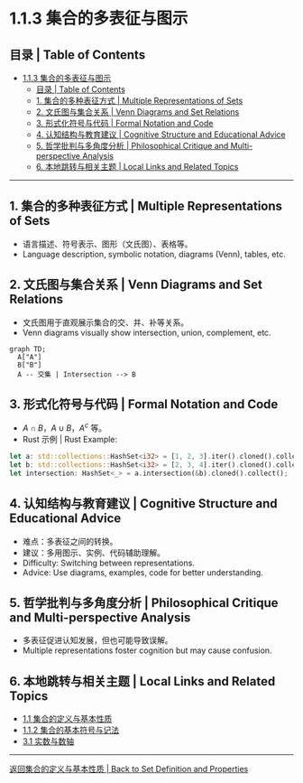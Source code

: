 # 1.1.3 集合的多表征与图示

## 目录 | Table of Contents

- [1.1.3 集合的多表征与图示](#113-集合的多表征与图示)
  - [目录 | Table of Contents](#目录--table-of-contents)
  - [1. 集合的多种表征方式 | Multiple Representations of Sets](#1-集合的多种表征方式--multiple-representations-of-sets)
  - [2. 文氏图与集合关系 | Venn Diagrams and Set Relations](#2-文氏图与集合关系--venn-diagrams-and-set-relations)
  - [3. 形式化符号与代码 | Formal Notation and Code](#3-形式化符号与代码--formal-notation-and-code)
  - [4. 认知结构与教育建议 | Cognitive Structure and Educational Advice](#4-认知结构与教育建议--cognitive-structure-and-educational-advice)
  - [5. 哲学批判与多角度分析 | Philosophical Critique and Multi-perspective Analysis](#5-哲学批判与多角度分析--philosophical-critique-and-multi-perspective-analysis)
  - [6. 本地跳转与相关主题 | Local Links and Related Topics](#6-本地跳转与相关主题--local-links-and-related-topics)

---

## 1. 集合的多种表征方式 | Multiple Representations of Sets

- 语言描述、符号表示、图形（文氏图）、表格等。
- Language description, symbolic notation, diagrams (Venn), tables, etc.

## 2. 文氏图与集合关系 | Venn Diagrams and Set Relations

- 文氏图用于直观展示集合的交、并、补等关系。
- Venn diagrams visually show intersection, union, complement, etc.

```mermaid
graph TD;
  A["A"]
  B["B"]
  A -- 交集 | Intersection --> B
```

## 3. 形式化符号与代码 | Formal Notation and Code

- $A \cap B$，$A \cup B$，$A^c$ 等。
- Rust 示例 | Rust Example:

```rust
let a: std::collections::HashSet<i32> = [1, 2, 3].iter().cloned().collect();
let b: std::collections::HashSet<i32> = [2, 3, 4].iter().cloned().collect();
let intersection: HashSet<_> = a.intersection(&b).cloned().collect();
```

## 4. 认知结构与教育建议 | Cognitive Structure and Educational Advice

- 难点：多表征之间的转换。
- 建议：多用图示、实例、代码辅助理解。
- Difficulty: Switching between representations.
- Advice: Use diagrams, examples, code for better understanding.

## 5. 哲学批判与多角度分析 | Philosophical Critique and Multi-perspective Analysis

- 多表征促进认知发展，但也可能导致误解。
- Multiple representations foster cognition but may cause confusion.

## 6. 本地跳转与相关主题 | Local Links and Related Topics

- [1.1 集合的定义与基本性质](../1.1-集合的定义与基本性质.md)
- [1.1.2 集合的基本符号与记法](./1.1.2-集合的基本符号与记法.md)
- [3.1 实数与数轴](../../3-数与代数/3.1-实数与数轴.md)

---

[返回集合的定义与基本性质 | Back to Set Definition and Properties](../1.1-集合的定义与基本性质.md)

